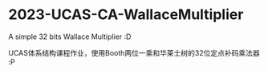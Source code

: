 # 2023-UCAS-CA-WallaceMultiplier
A simple 32 bits Wallace Multiplier :D

UCAS体系结构课程作业，使用Booth两位一乘和华莱士树的32位定点补码乘法器  :P
